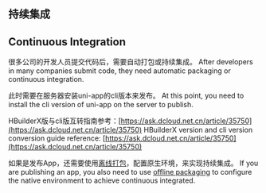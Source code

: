 
## 持续集成
## Continuous Integration

很多公司的开发人员提交代码后，需要自动打包或持续集成。
After developers in many companies submit code, they need automatic packaging or continuous integration.

此时需要在服务器安装uni-app的cli版本来发布。
At this point, you need to install the cli version of uni-app on the server to publish.

HBuilderX版与cli版互转指南参考：[https://ask.dcloud.net.cn/article/35750](https://ask.dcloud.net.cn/article/35750)
HBuilderX version and cli version conversion guide reference: [https://ask.dcloud.net.cn/article/35750](https://ask.dcloud.net.cn/article/35750)

如果是发布App，还需要使用[离线打包](https://ask.dcloud.net.cn/docs/#//ask.dcloud.net.cn/article/508)，配置原生环境，来实现持续集成。
If you are publishing an app, you also need to use [offline packaging](https://ask.dcloud.net.cn/docs/#//ask.dcloud.net.cn/article/508) to configure the native environment to achieve continuous integrated.
